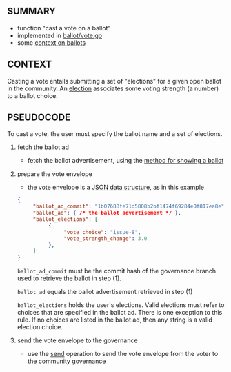 ## SUMMARY

- function "cast a vote on a ballot"
- implemented in [ballot/vote.go](../../proto/ballot/ballot/vote.go)
- some [context on ballots](list-open-ballots.md#context)

## CONTEXT

Casting a vote entails submitting a set of "elections" for a given open ballot in the community.
An [election](https://github.com/gov4git/gov4git/blob/main/proto/ballot/common/schema.go#L49) associates some voting strength (a number) to a ballot choice.

## PSEUDOCODE

To cast a vote, the user must specify the ballot name and a set of elections.

1. fetch the ballot ad

     - fetch the ballot advertisement, using the [method for showing a ballot](show-ballot.md)

2. prepare the vote envelope

     - the vote envelope is a [JSON data structure](https://github.com/gov4git/gov4git/blob/main/proto/ballot/common/schema.go#L56), as in this example

     ```json
     {
          "ballot_ad_commit": "1b07688fe71d5808b2bf1474f69284e0f817ea8e",
          "ballot_ad": { /* the ballot advertisement */ },
          "ballot_elections": [
               {
                    "vote_choice": "issue-8",
                    "vote_strength_change": 3.0
               },
          ]
     }
     ```

     `ballot_ad_commit` must be the commit hash of the governance branch used to retrieve the ballot in step (1).

     `ballot_ad` equals the ballot advertisement retrieved in step (1)

     `ballot_elections` holds the user's elections. Valid elections must refer to choices that are specified in the ballot ad. There is one exception to this rule. If no choices are listed in the ballot ad, then any string is a valid election choice.

3. send the vote envelope to the governance

     - use the [send](send.md) operation to send the vote envelope from the voter to the community governance
